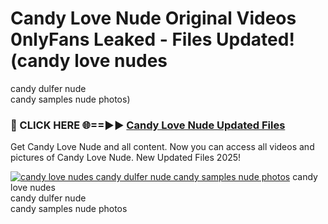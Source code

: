 # Candy Love Nude Original Videos 0nlyFans Leaked - Files Updated! (candy love nudes<br>
candy dulfer nude<br>
candy samples nude photos)

<h3>🔴 CLICK HERE 🌐==►► <a href="https://tinyurl.com/2p9ay9w9" rel="nofollow">Candy Love Nude Updated Files</a></h3>

Get Candy Love Nude and all content. Now you can access all videos and pictures of Candy Love Nude. New Updated Files 2025!

[![candy love nudes<br>
candy dulfer nude<br>
candy samples nude photos](https://i.imgur.com/KQgVmj3.gif)](https://tinyurl.com/2p9ay9w9)
candy love nudes<br>
candy dulfer nude<br>
candy samples nude photos